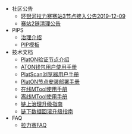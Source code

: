- 社区公告
	- [环银河拉力赛赛站3节点接入公告2019-12-09](/zh-cn/galaxyRally/announcement/环银河拉力赛赛站3节点接入公告2019-12-09.md)
	- [赛站2链清理公告](/zh-cn/galaxyRally/announcement/赛站2链清理公告.md)
- PIPS
  - [治理介绍](/zh-cn/galaxyRally/PIPs/PIP-1.md)
  - [PIP模板](/zh-cn/galaxyRally/templates/Upgrade-template.md)
- 技术文档
	- [PlatON验证节点介绍](/zh-cn/galaxyRally/technologies/PlatON验证节点介绍.md)
	- [ATON钱包用户使用手册](/zh-cn/galaxyRally/technologies/ATON钱包用户使用手册.md)
	- [PlatScan浏览器用户手册](/zh-cn/galaxyRally/technologies/PlatScan浏览器用户手册.md)
	- [PlatON节点安装部署手册](/zh-cn/galaxyRally/technologies/PlatON节点安装部署手册.md)
	- [在线MTool使用手册](/zh-cn/galaxyRally/technologies/在线MTool使用手册.md)
	- [离线MTool使用手册](/zh-cn/galaxyRally/technologies/离线MTool使用手册.md)
	- [链上治理升级指南](/zh-cn/galaxyRally/technologies/链上治理升级指南.md)
	- [链下数据回滚升级指南](/zh-cn/galaxyRally/technologies/链下数据回滚升级指南.md)
- FAQ
	- [拉力赛FAQ](/zh-cn/galaxyRally/FAQ.md)

